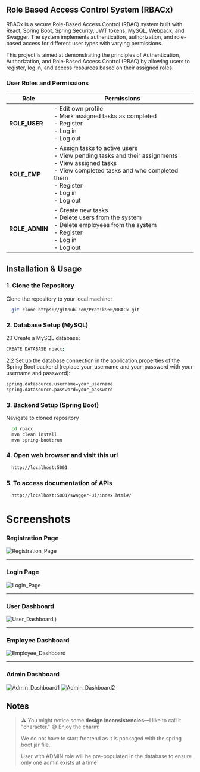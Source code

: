 ## Role Based Access Control System (RBACx)

RBACx is a secure Role-Based Access Control (RBAC) system built with React, Spring Boot, Spring Security, JWT tokens, MySQL, Webpack, and Swagger. The system implements authentication, authorization, and role-based access for different user types with varying permissions.

This project is aimed at demonstrating the principles of Authentication, Authorization, and Role-Based Access Control (RBAC) by allowing users to register, log in, and access resources based on their assigned roles.


### User Roles and Permissions

| **Role**       | **Permissions**                                                                                                                                                                                                                                                                                                  |
|----------------|------------------------------------------------------------------------------------------------------------------------------------------------------------------------------------------------------------------------------------------------------------------------------------------------------------------|
| **ROLE_USER**  | - Edit own profile<br>- Mark assigned tasks as completed<br>- Register<br>- Log in<br>- Log out                                                                                                                                                                                                                  |
| **ROLE_EMP**   | - Assign tasks to active users<br>- View pending tasks and their assignments<br>- View assigned tasks<br>- View completed tasks and who completed them<br>- Register<br>- Log in<br>- Log out                                                                                                               |
| **ROLE_ADMIN** | - Create new tasks<br>- Delete users from the system<br>- Delete employees from the system<br>- Register<br>- Log in<br>- Log out                                                                                             |



## Installation & Usage

### 1. Clone the Repository
Clone the repository to your local machine:

```bash
  git clone https://github.com/Pratik960/RBACx.git
```

### 2. Database Setup (MySQL)

 2.1 Create a MySQL database:
```bash
CREATE DATABASE rbacx;
```
2.2 Set up the database connection in the application.properties of the Spring Boot backend (replace your_username and your_password with your username and password):
```bash
spring.datasource.username=your_username
spring.datasource.password=your_password

```

### 3. Backend Setup (Spring Boot)
Navigate to cloned repository

```bash
  cd rbacx
  mvn clean install
  mvn spring-boot:run
```

### 4. Open web browser and visit this url

```bash
  http://localhost:5001
```

### 5. To access documentation of APIs

```bash
  http://localhost:5001/swagger-ui/index.html#/
```

# Screenshots

### Registration Page

![Registration_Page](https://github.com/user-attachments/assets/553800a3-32df-4a65-a64f-1d045e55258d)



---

### Login Page

![Login_Page](https://github.com/user-attachments/assets/b9daf665-1ff8-4b06-862e-625e0175efd8)



---

### User Dashboard

![User_Dashboard](https://github.com/user-attachments/assets/11492f0e-1ea7-43a9-a838-0543e5367140)
)


---

### Employee Dashboard

![Employee_Dashboard](https://github.com/user-attachments/assets/f771f798-2349-41a8-895d-6ad6f0b38452)


---

### Admin Dashboard

![Admin_Dashboard1](https://github.com/user-attachments/assets/126930c3-8102-4fc4-a5e3-acb7c3476c54)
![Admin_Dashboard2](https://github.com/user-attachments/assets/56dd0502-adf3-4882-b0ac-599273383dde)




## Notes

> ⚠️ You might notice some **design inconsistencies**—I like to call it "character." 😅 Enjoy the charm!
> 
> We do not have to start frontend as it is packaged with the spring boot jar file.
> 
> User with ADMIN role will be pre-populated in the database to ensure only one admin exists at a time
